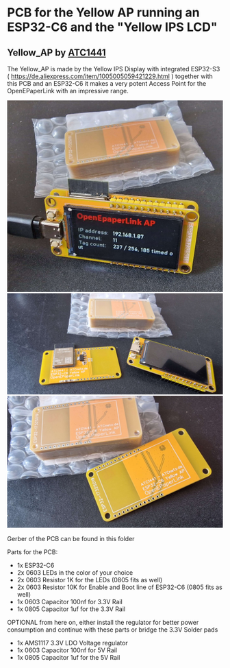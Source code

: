 # PCB for the Yellow AP running an ESP32-C6 and the "Yellow IPS LCD"

## Yellow_AP by [ATC1441](https://github.com/atc1441)

The Yellow_AP is made by the Yellow IPS Display with integrated ESP32-S3 ( https://de.aliexpress.com/item/1005005059421229.html )
together with this PCB and an ESP32-C6 it makes a very potent Access Point for the OpenEPaperLink with an impressive range.

<img width="600" alt="Complete_Yellow_AP" src="Complete_Yellow_AP.jpg">

<img width="600" alt="Seperate_Yelow_AP" src="Seperate_Yelow_AP.jpg">

<img width="600" alt="PCB_Yellow_AP" src="PCB_Yellow_AP.jpg">


Gerber of the PCB can be found in this folder

Parts for the PCB:
- 1x ESP32-C6
- 2x 0603 LEDs in the color of your choice
- 2x 0603 Resistor 1K for the LEDs (0805 fits as well)
- 2x 0603 Resistor 10K for Enable and Boot line of ESP32-C6 (0805 fits as well)
- 1x 0603 Capacitor 100nf for 3.3V Rail
- 1x 0805 Capacitor 1uf for the 3.3V Rail

OPTIONAL from here on, either install the regulator for better power consumption and continue with these parts or bridge the 3.3V Solder pads
- 1x AMS1117 3.3V LDO Voltage regulator
- 1x 0603 Capacitor 100nf for 5V Rail
- 1x 0805 Capacitor 1uf for the 5V Rail